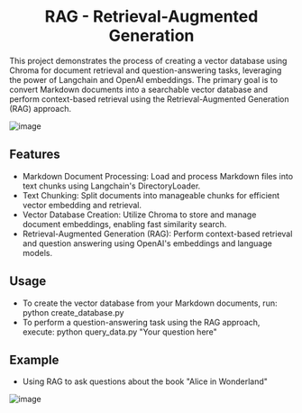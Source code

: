 <h1 align="center"> RAG - Retrieval-Augmented Generation</h1>

This project demonstrates the process of creating a vector database using Chroma for document retrieval and question-answering tasks, leveraging the power of Langchain and OpenAI embeddings. The primary goal is to convert Markdown documents into a searchable vector database and perform context-based retrieval using the Retrieval-Augmented Generation (RAG) approach.

![image](https://github.com/user-attachments/assets/364f02d8-9074-469a-9731-6a0bdfbb0472)


<h2>Features</h2>
<ul>
    <li>Markdown Document Processing: Load and process Markdown files into text chunks using Langchain's DirectoryLoader.</li>
    <li>Text Chunking: Split documents into manageable chunks for efficient vector embedding and retrieval.</li>
    <li>Vector Database Creation: Utilize Chroma to store and manage document embeddings, enabling fast similarity search.</li>
    <li>Retrieval-Augmented Generation (RAG): Perform context-based retrieval and question answering using OpenAI's embeddings and language models.</li>
</ul>

<h2>Usage</h2>
<ul>
    <li>To create the vector database from your Markdown documents, run: python create_database.py</li>
    <li>To perform a question-answering task using the RAG approach, execute: python query_data.py "Your question here"</li>
</ul>

<h2>Example</h2>
<ul>
    <li>Using RAG to ask questions about the book "Alice in Wonderland"</li>
</ul>


![image](https://github.com/user-attachments/assets/65657a1b-76ab-4bec-a60b-8bfe45ceb407)
